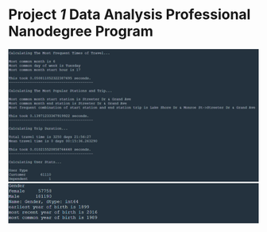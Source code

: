 # Project *1* Data Analysis Professional Nanodegree Program
![Example1](/photos/1.png)
![Example1](/photos/2.png)
